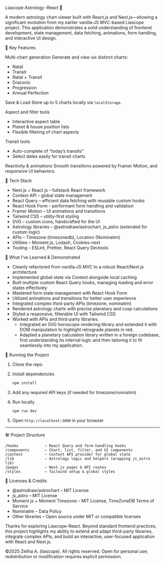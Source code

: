  Liascope Astrology ‑React 🌟

A modern astrology chart viewer built with React.js and Next.js—showing a significant evolution from my earlier vanilla‑JS MVC-based Liascope project. This application demonstrates a solid understanding of frontend development, state management, data fetching, animations, form handling, and interactive UI design.

🚀 Key Features

Multi-chart generation
  Generate and view six distinct charts:

  * Natal
  * Transit
  * Natal + Transit
  * Draconic
  * Progression
  * Annual Perfection

Save & Load
  Store up to 5 charts locally via `localStorage`.

Aspect and filter tools

  * Interactive aspect table
  * Planet & house position lists
  * Flexible filtering of chart aspects

Transit tools

  * Auto-complete of “today’s transits”
  * Select dates easily for transit charts

  Reactivity & animations
  Smooth transitions powered by Framer Motion, and responsive UI behaviors.

🧩 Tech Stack

* Next.js + React.js – fullstack React framework
* Context API – global state management
* React Query – efficient data fetching with reusable custom hooks
* React Hook Form – performant form handling and validation
* Framer Motion – UI animations and transitions
* Tailwind CSS – utility-first styling
* SVG – custom icons, handcrafted for the UI
* Astrology libraries – @astrodraw/astrochart, js_astro (extended for custom logic)
* APIs – Timezone (timezonedb), Location (Nominatim)
* Utilities – Moment.js, Lodash, Cookies-next
* Tooling – ESLint, Prettier, React Query Devtools

 🧠 What I’ve Learned & Demonstrated

* Cleanly refactored from vanilla‑JS MVC to a robust React/Next.js architecture
* Implemented global state via Context alongside local caching
* Built multiple custom React Query hooks, managing loading and error states effectively
* Mastered form state management with React Hook Form
* Utilized animations and transitions for better user experience
* Integrated complex third-party APIs (timezone, nominatim)
* Rendered astrology charts with precise planetary and cusp calculations
* Styled a responsive, filterable UI with Tailwind CSS
* Worked with APIs and third-party libraries:
   - Integrated an SVG horoscope rendering library and extended it with DOM manipulation to highlight retrograde planets in red.
   - Adapted a planetary calculation library written in a foreign codebase, first understanding its internal logic and then tailoring it to fit seamlessly into my application.


🔧 Running the Project

1. Clone the repo
2. Install dependencies

   ```bash
   npm install
   ```
3. Add any required API keys (if needed for timezone/nomiatim)
4. Run locally

   ```bash
   npm run dev
   ```
5. Open `http://localhost:3000` in your browser

---

🛠️ Project Structure

```
/hooks            – React Query and form-handling hooks  
/components       – Chart, list, filter, and UI components  
/context          – Context API provider for global state  
/lib              – Astrology logic and helpers (wrapping js_astro lib)  
/pages            – Next.js pages & API routes  
/styles           – Tailwind setup & global styles  
```

📜 Licenses & Credits 
* @astrodraw/astrochart – MIT License
* js_astro – MIT License
* Moment.js + Moment Timezone – MIT License, TimeZoneDB Terms of Service
* Nominatim – Data Policy
* Other libraries – Open source under MIT or compatible licenses

Thanks for exploring Liascope-React.
Beyond standard frontend practices, this project highlights my ability to extend and adapt third-party libraries, integrate complex APIs, and build an interactive, user-focused application with React and Next.js.

©2025 Zeliha A. (liascope). All rights reserved. Open for personal use; redistribution or modification requires explicit permission.
